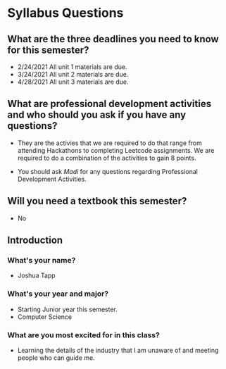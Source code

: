 # Syllabus Questions

## What are the three deadlines you need to know for this semester?

+ 2/24/2021 All unit 1 materials are due.
+ 3/24/2021 All unit 2 materials are due.
+ 4/28/2021 All unit 3 materials are due.

## What are professional development activities and who should you ask if you have any questions?

+ They are the activies that we are required to do that range from attending Hackathons to completing Leetcode assignments. We are required to do a combination of the activities to gain 8 points. 

+ You should ask *Madi* for any questions regarding Professional Development Activities.

## Will you need a textbook this semester?

+ No
  
## Introduction

### What's your name?

+ Joshua Tapp
  
### What's your year and major?

+ Starting Junior year this semester.
+ Computer Science

### What are you most excited for in this class?

+ Learning the details of the industry that I am unaware of and meeting people who can guide me.
